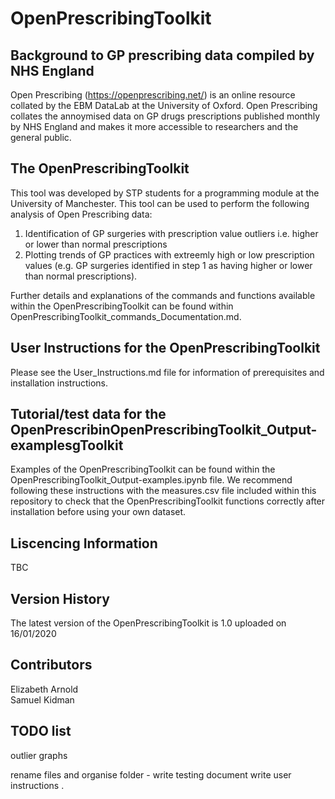 # OpenPrescribingToolkit 


##  Background to GP prescribing data compiled by NHS England

Open Prescribing (https://openprescribing.net/) is an online resource collated by the EBM DataLab at the University of Oxford. Open Prescribing collates the annoymised data on GP drugs prescriptions published monthly by NHS England and makes it more accessible to researchers and the general public. 

##  The OpenPrescribingToolkit
This tool was developed by STP students for a programming module at the University of Manchester. This tool can be used to perform the following analysis of Open Prescribing data:<br>
1. Identification of GP surgeries with prescription value outliers i.e. higher or lower than normal prescriptions<br>
2. Plotting trends of GP practices with extreemly high or low prescription values (e.g. GP surgeries identified in step 1 as having higher or lower than normal prescriptions).<br>

Further details and explanations of the commands and functions available within the OpenPrescribingToolkit can be found within  OpenPrescribingToolkit_commands_Documentation.md.

## User Instructions for the OpenPrescribingToolkit

Please see the User_Instructions.md file for information of prerequisites and installation instructions.

## Tutorial/test data for the OpenPrescribinOpenPrescribingToolkit_Output-examplesgToolkit

Examples of the OpenPrescribingToolkit can be found within the OpenPrescribingToolkit_Output-examples.ipynb file. We recommend following these instructions with the measures.csv file included within this repository to check that the OpenPrescribingToolkit functions correctly after installation before using your own dataset.

## Liscencing Information

TBC 

## Version History

The latest version of the OpenPrescribingToolkit is 1.0 uploaded on 16/01/2020

## Contributors
Elizabeth Arnold <br>
Samuel Kidman

## TODO list
outlier graphs

rename files and organise folder -
write testing document
write user instructions .

